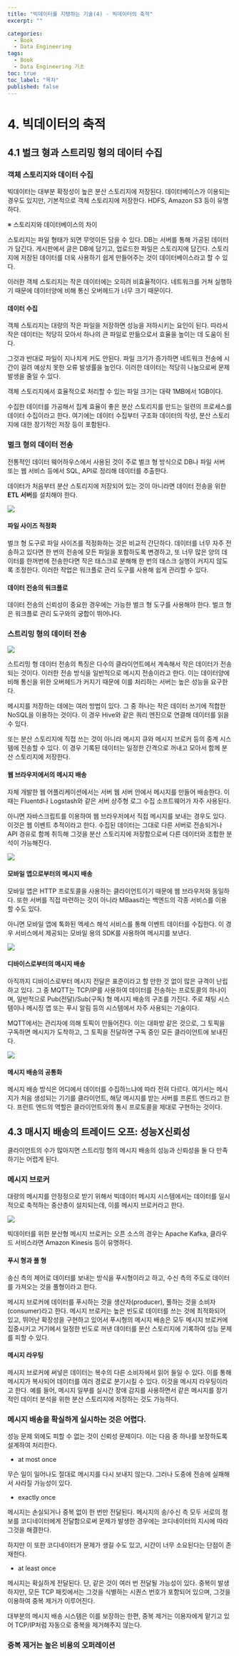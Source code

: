 ```yaml
---
title: "빅데이터를 지탱하는 기술(4) - 빅데이터의 축적"
excerpt: ""

categories:
  - Book
  - Data Engineering
tags:
  - Book
  - Data Engineering 기초
toc: true
toc_label: "목차"
published: false
---
```


# 4. 빅데이터의 축적

## 4.1 벌크 형과 스트리밍 형의 데이터 수집

### 객체 스토리지와 데이터 수집

빅데이터는 대부분 확정성이 높은 분산 스토리지에 저장된다. 데이터베이스가 이용되는 경우도 있지만, 기본적으로 객체 스토리지에 저장한다. HDFS, Amazon S3 등이 유명하다.

※ 스토리지와 데이터베이스의 차이

스토리지는 파일 형태가 되면 무엇이든 담을 수 있다. DB는 서버를 통해 가공된 데이터가 담긴다. 게시판에서 글은 DB에 담기고, 업로드한 파일은 스토리지에 담긴다. 스토리지에 저장된 데이터를 더욱 사용하기 쉽게 만들어주는 것이 데이터베이스라고 할 수 있다.

이러한 객체 스토리지는 작은 데이터에는 오히려 비효율적이다. 네트워크를 거쳐 실행하기 때문에 데이터양에 비해 통신 오버헤드가 너무 크기 때문이다.

#### 데이터 수집

객체 스토리지는 대량의 작은 파일을 저장하면 성능을 저하시키는 요인이 된다. 따라서 작은 데이터는 적당히 모아서 하나의 큰 파일로 만듦으로서 효율을 높이는 데 도움이 된다.

그것과 반대로 파일이 지나치게 커도 안된다. 파일 크기가 증가하면 네트워크 전송에 시간이 걸려 예상치 못한 오류 발생률을 높인다. 이러한 데이터는 적당히 나눔으로써 문제 발생을 줄일 수 있다.

객체 스토리지에서 효율적으로 처리할 수 있는 파일 크기는 대략 1MB에서 1GB이다.

수집한 데이터를 가공해서 집계 효율이 좋은 분산 스토리지를 만드는 일련의 프로세스를 데이터 수집이라고 한다. 여기에는 데이터 수집부터 구조화 데이터의 작성, 분산 스토리지에 대한 장기적인 저장 등이 포함된다.

### 벌크 형의 데이터 전송

전통적인 데이터 웨어하우스에서 사용된 것이 주로 벌크 형 방식으로 DB나 파일 서버 또는 웹 서비스 등에서 SQL, API로 정리해 데이터를 추출한다.

데이터가 처음부터 분산 스토리지에 저장되어 있는 것이 아니라면 데이터 전송을 위한 **ETL 서버**를 설치해야 한다.

<img src="https://drive.google.com/uc?export=view&id=1W8eHnC2Et5NjR4THayuEZEYzgc3sr_Pb">

#### 파일 사이즈 적정화

벌크 형 도구로 파일 사이즈를 적정화하는 것은 비교적 간단하다. 데이터를 너무 자주 전송하고 있다면 한 번의 전송에 모든 파일을 포함하도록 변경하고, 또 너무 많은 양의 데이터를 한꺼번에 전송한다면 작은 태스크로 분해해 한 번의 태스크 실행이 커지지 않도록 조정한다. 이러한 작업은 워크플로 관리 도구를 사용해 쉽게 관리할 수 있다.

#### 데이터 전송의 워크플로

데이터 전송의 신뢰성이 중요한 경우에는 가능한 벌크 형 도구를 사용해야 한다. 벌크 형은 워크플로 관리 도구와의 궁합이 뛰어나다.

### 스트리밍 형의 데이터 전송

<img src="https://drive.google.com/uc?export=view&id=1lcIIuBa5e5d22CenQXhVz3l6kB3OcdzQ">

스트리밍 형 데이터 전송의 특징은 다수의 클라이언트에서 계속해서 작은 데이터가 전송되는 것이다. 이러한 전송 방식을 일반적으로 메시지 전송이라고 한다. 이는 데이터양에 비해 통신을 위한 오버헤드가 커지기 때문에 이를 처리하는 서버는 높은 성능을 요구한다.

메시지를 저장하는 데에는 여러 방법이 있다. 그 중 하나는 작은 데이터 쓰기에 적합한 NoSQL을 이용하는 것이다. 이 경우 Hive와 같은 쿼리 엔진으로 연결해 데이터를 읽을 수 있다.

또는 분산 스토리지에 직접 쓰는 것이 아니라 메시지 큐와 메시지 브로커 등의 중계 시스템에 전송할 수 있다. 이 경우 기록된 데이터는 일정한 간격으로 꺼내고 모아서 함께 분산 스토리지에 저장한다.

#### 웹 브라우저에서의 메시지 배송

자체 개발한 웹 어플리케이션에서는 서버 웹 서버 안에서 메시지를 만들어 배송한다. 이때는 Fluentd나 Logstash와 같은 서버 상주형 로그 수집 소프트웨어가 자주 사용된다.

아니면 자바스크립트를 이용하여 웹 브라우저에서 직접 메시지를 보내는 경우도 있다. 이것은 웹 이벤트 추적이라고 한다. 수집된 데이터는 그대로 다른 서버로 전송되거나 API 경유로 함께 취득해 그것을 분산 스토리지에 저장함으로써 다른 데이터와 조합한 분석이 가능해진다.

<img src="https://drive.google.com/uc?export=view&id=1WwaOHineZrT8RqTb2XJzlWqD2euzbE5W">

#### 모바일 앱으로부터의 메시지 배송

모바일 앱은 HTTP 프로토콜을 사용하는 클라이언트이기 때문에 웹 브라우저와 동일하다. 또한 서버를 직접 마련하는 것이 아니라 MBaas라는 백엔드의 각종 서비스를 이용할 수도 있다.

아니면 모바일 앱에 톡화된 엑세스 해석 서비스를 통해 이벤트 데이터를 수집한다. 이 경우 서비스에서 제공되는 모바일 용의 SDK를 사용하여 메시지를 보낸다.

<img src="https://drive.google.com/uc?export=view&id=1HVBld5cVBZGFwTN8dsuhQssGCa0WFxdp">

#### 디바이스로부터의 메시지 배송

아직까지 디바이스로부터 메시지 전달은 표준이라고 할 만한 것 없이 많은 규격이 난립하고 있다. 그 중 MQTT는 TCP/IP를 사용하여 데이터를 전송하는 프로토콜의 하나이며, 일반적으로 Pub(전달)/Sub(구독) 형 메시지 배송의 구조를 가진다. 주로 채팅 시스템이나 메시징 앱 또는 푸시 알림 등의 시스템에서 자주 사용되는 기술이다.

MQTT에서는 관리자에 의해 토픽이 만들어진다. 이는 대화방 같은 것으로, 그 토픽을 구독하면 메시지가 도착하고, 그 토픽을 전달하면 구독 중인 모든 클라이언트에 보내진다.

<img src="https://drive.google.com/uc?export=view&id=1FnOe3FqdKQOgwRg2-Kbx7UYczTcdwucB">

#### 메시지 배송의 공통화

메시지 배송 방식은 어디에서 데이터를 수집하느냐에 따라 전혀 다르다. 여기서는 메시지가 처음 생성되는 기기를 클라이언트, 해당 메시지를 받는 서버를 프론트 엔드라고 한다. 프런트 엔드의 역할은 클라이언트와의 통시 프로토콜을 제대로 구현하는 것이다.

## 4.3 매시지 배송의 트레이드 오프: 성능X신뢰성

클라이언트의 수가 많아지면 스트리밍 형의 메시지 배송의 성능과 신뢰성을 둘 다 만족하기는 어렵게 된다.

### 메시지 브로커

대량의 메시지를 안정정으로 받기 위해서 빅데이터 메시지 시스템에서는 데이터를 일시적으로 축적하는 중산층이 설치되는데, 이를 메시지 브로커라고 한다.

<img src="https://drive.google.com/uc?export=view&id=1Sy8aMuH5-B6q6dUyxzc9ghkLeyMMpKaL">

빅데이터를 위한 분산형 메시지 브로커는 오픈 소스의 경우는 Apache Kafka, 클라우드 서비스라면 Amazon Kinesis 등이 유명하다.

#### 푸시 형과 풀 형

송신 측의 제어로 데이터를 보내는 방식을 푸시형이라고 하고, 수신 측의 주도로 데이터를 가져오는 것을 풀형이라고 한다.

메시지 브로커에 데이터를 푸시하는 것을 생산자(producer), 풀하는 것을 소비자(consumer)라고 한다. 메시지 브로커는 높은 빈도로 데이터를 쓰는 것에 최적화되어 있고, 뛰어난 확장성을 구현하고 있어서 푸시형의 메시지 배송은 모두 메시지 브로커에 집중시키고 거기에서 일정한 빈도로 꺼낸 데이터를 분산 스토리지에 기록하여 성능 문제를 피할 수 있다.

#### 메시지 라우팅

메시지 브로커에 써넣은 데이터는 복수의 다른 소비자에서 읽어 들일 수 있다. 이를 통해 메시지가 복사되어 데이터를 여러 경로로 분기시킬 수 있다. 이것을 메시지 라우팅이라고 한다. 예를 들어, 메시지 일부를 실시간 장애 감지를 사용하면서 같은 메시지를 장기적인 데이터 분석을 위한 분산 스토리지에 저장하는 것도 가능하다.

### 메시지 배송을 확실하게 실시하는 것은 어렵다. 

성능 문제 외에도 피할 수 없는 것이 신뢰성 문제이다. 이는 다음 중 하나를 보장하도록 설계하여 처리한다. 

- at most once

무슨 일이 일어나도 절대로 메시지를 다시 보내지 않는다. 그러나 도중에 전송에 실패해서 사라질 가능성이 있다. 

- exactly once 

메시지는 손실되거나 중복 없이 한 번만 전달된다. 메시지의 송/수신 측 모두 서로의 정보를 코디네이터에게 전달함으로써 문제가 발생한 경우에는 코디네이터의 지시에 따라 그것을 해결한다. 

하지만 이 또한 코디네이터가 문제가 생길 수도 있고, 시간이 너무 소요된다는 단점이 존재한다.

- at least once

메시지는 확실하게 전달된다. 단, 같은 것이 여러 번 전달될 가능성이 있다. 중복이 발생하지만, 모든 TCP 패킷에서는 그것을 식별하는 시퀀스 번호가 포함되어 있으며, 그것을 이용하여 중복 제거가 이루어진다. 

대부분의 메시지 배송 시스템은 이를 보장하는 한편, 중복 제거는 이용자에게 맡기고 있어 TCP/IP처럼 자동으로 중복을 제거해주지 않는다. 

### 중복 제거는 높은 비용의 오퍼레이션

